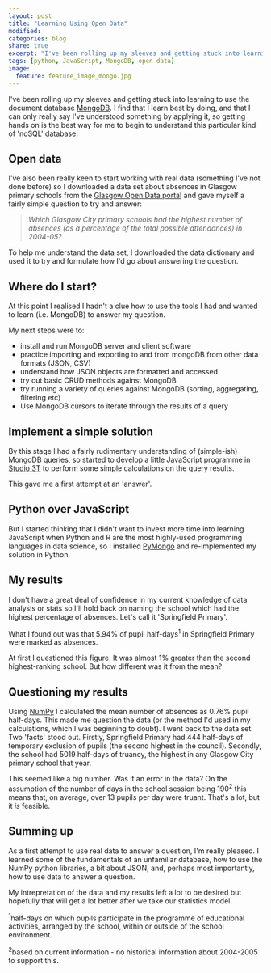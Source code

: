 ```yaml
---
layout: post
title: "Learning Using Open Data"
modified:
categories: blog
share: true
excerpt: "I've been rolling up my sleeves and getting stuck into learning to use the document database MongoDB by using an Open Glasgow data set. So what have I learned in the process?"
tags: [python, JavaScript, MongoDB, open data]
image:
  feature: feature_image_mongo.jpg
---
```


I've been rolling up my sleeves and getting stuck into learning to use the document database [MongoDB](https://www.mongodb.com/). I find that I learn best by doing, and that I can only really say I've understood something by applying it, so getting hands on is the best way for me to begin to understand this particular kind of 'noSQL' database.

## Open data

I've also been really keen to start working with real data (something I've not done before) so I downloaded a data set about absences in Glasgow primary schools from the [Glasgow Open Data portal](https://data.glasgow.gov.uk/) and gave myself a fairly simple question to try and answer: 

>_Which Glasgow City primary schools had the highest number of absences (as a percentage of the total possible attendances) in 2004-05?_
 

To help me understand the data set, I downloaded the data dictionary and used it to try and formulate how I'd go about answering the question.

## Where do I start?

At this point I realised I hadn't a clue how to use the tools I had and wanted to learn (i.e. MongoDB) to answer my question.

My next steps were to: 

* install and run MongoDB server and client software 
* practice importing and exporting to and from mongoDB from other data formats (JSON, CSV)
* understand how JSON objects are formatted and accessed
* try out basic CRUD methods against MongoDB
* try running a variety of queries against MongoDB (sorting, aggregating, filtering etc)
* Use MongoDB cursors to iterate through the results of a query

## Implement a simple solution

By this stage I had a fairly rudimentary understanding of (simple-ish) MongoDB queries, so started to develop a little JavaScript programme in [Studio 3T](https://studio3t.com/) to perform some simple calculations on the query results.

This gave me a first attempt at an 'answer'. 

## Python over JavaScript

But I started thinking that I didn't want to invest more time into learning JavaScript when Python and R are the most highly-used programming languages in data science, so I installed [PyMongo](https://api.mongodb.com/python/current/) and re-implemented my solution in Python.

## My results

I don't have a great deal of confidence in my current knowledge of data analysis or stats so I'll hold back on naming the school which had the highest percentage of absences. Let's call it 'Springfield Primary'.

What I found out was that 5.94% of pupil half-days<sup>1</sup> in Springfield Primary were marked as absences.

At first I questioned this figure. It was almost 1% greater than the second highest-ranking school. But how different was it from the mean? 

## Questioning my results

Using [NumPy](http://www.numpy.org/) I calculated the mean number of absences as 0.76% pupil half-days. This made me question the data (or the method I'd used in my calculations, which I was beginning to doubt). I went back to the data set. Two 'facts' stood out. Firstly, Springfield Primary had 444 half-days of temporary exclusion of pupils (the second highest in the council). Secondly, the school had 5019 half-days of truancy, the highest in any Glasgow City primary school that year. 

This seemed like a big number. Was it an error in the data? On the assumption of the number of days in the school session being 190<sup>2</sup> this means that, on average, over 13 pupils per day were truant. That's a lot, but it _is_ feasible.

## Summing up

As a first attempt to use real data to answer a question, I'm really pleased. I learned some of the fundamentals of an unfamiliar database, how to use the NumPy python libraries, a bit about JSON, and, perhaps most importantly, how to use data to answer a question. 

My intrepretation of the data and my results left a lot to be desired but hopefully that will get a lot better after we take our statistics model.




<sup>1</sup>half-days on which pupils participate in the programme of educational activities, arranged by the school, within or outside of the school environment.

<sup>2</sup>based on current information - no historical information about 2004-2005 to support this.



